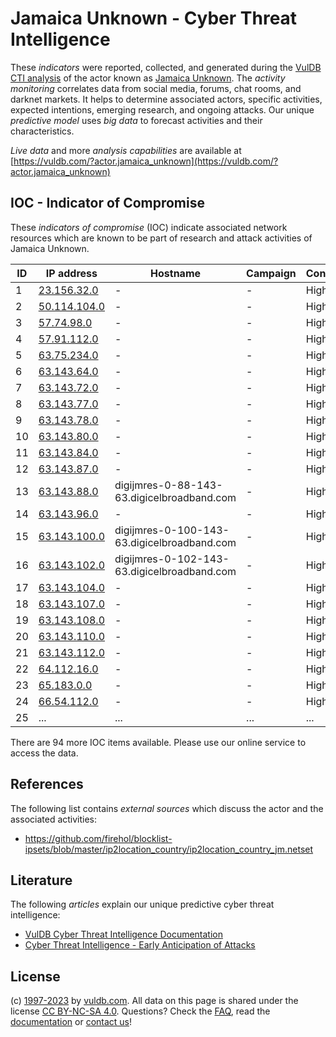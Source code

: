 # Jamaica Unknown - Cyber Threat Intelligence

These _indicators_ were reported, collected, and generated during the [VulDB CTI analysis](https://vuldb.com/?kb.cti) of the actor known as [Jamaica Unknown](https://vuldb.com/?actor.jamaica_unknown). The _activity monitoring_ correlates data from social media, forums, chat rooms, and darknet markets. It helps to determine associated actors, specific activities, expected intentions, emerging research, and ongoing attacks. Our unique _predictive model_ uses _big data_ to forecast activities and their characteristics.

_Live data_ and more _analysis capabilities_ are available at [https://vuldb.com/?actor.jamaica_unknown](https://vuldb.com/?actor.jamaica_unknown)

## IOC - Indicator of Compromise

These _indicators of compromise_ (IOC) indicate associated network resources which are known to be part of research and attack activities of Jamaica Unknown.

ID | IP address | Hostname | Campaign | Confidence
-- | ---------- | -------- | -------- | ----------
1 | [23.156.32.0](https://vuldb.com/?ip.23.156.32.0) | - | - | High
2 | [50.114.104.0](https://vuldb.com/?ip.50.114.104.0) | - | - | High
3 | [57.74.98.0](https://vuldb.com/?ip.57.74.98.0) | - | - | High
4 | [57.91.112.0](https://vuldb.com/?ip.57.91.112.0) | - | - | High
5 | [63.75.234.0](https://vuldb.com/?ip.63.75.234.0) | - | - | High
6 | [63.143.64.0](https://vuldb.com/?ip.63.143.64.0) | - | - | High
7 | [63.143.72.0](https://vuldb.com/?ip.63.143.72.0) | - | - | High
8 | [63.143.77.0](https://vuldb.com/?ip.63.143.77.0) | - | - | High
9 | [63.143.78.0](https://vuldb.com/?ip.63.143.78.0) | - | - | High
10 | [63.143.80.0](https://vuldb.com/?ip.63.143.80.0) | - | - | High
11 | [63.143.84.0](https://vuldb.com/?ip.63.143.84.0) | - | - | High
12 | [63.143.87.0](https://vuldb.com/?ip.63.143.87.0) | - | - | High
13 | [63.143.88.0](https://vuldb.com/?ip.63.143.88.0) | digijmres-0-88-143-63.digicelbroadband.com | - | High
14 | [63.143.96.0](https://vuldb.com/?ip.63.143.96.0) | - | - | High
15 | [63.143.100.0](https://vuldb.com/?ip.63.143.100.0) | digijmres-0-100-143-63.digicelbroadband.com | - | High
16 | [63.143.102.0](https://vuldb.com/?ip.63.143.102.0) | digijmres-0-102-143-63.digicelbroadband.com | - | High
17 | [63.143.104.0](https://vuldb.com/?ip.63.143.104.0) | - | - | High
18 | [63.143.107.0](https://vuldb.com/?ip.63.143.107.0) | - | - | High
19 | [63.143.108.0](https://vuldb.com/?ip.63.143.108.0) | - | - | High
20 | [63.143.110.0](https://vuldb.com/?ip.63.143.110.0) | - | - | High
21 | [63.143.112.0](https://vuldb.com/?ip.63.143.112.0) | - | - | High
22 | [64.112.16.0](https://vuldb.com/?ip.64.112.16.0) | - | - | High
23 | [65.183.0.0](https://vuldb.com/?ip.65.183.0.0) | - | - | High
24 | [66.54.112.0](https://vuldb.com/?ip.66.54.112.0) | - | - | High
25 | ... | ... | ... | ...

There are 94 more IOC items available. Please use our online service to access the data.

## References

The following list contains _external sources_ which discuss the actor and the associated activities:

* https://github.com/firehol/blocklist-ipsets/blob/master/ip2location_country/ip2location_country_jm.netset

## Literature

The following _articles_ explain our unique predictive cyber threat intelligence:

* [VulDB Cyber Threat Intelligence Documentation](https://vuldb.com/?kb.cti)
* [Cyber Threat Intelligence - Early Anticipation of Attacks](https://www.scip.ch/en/?labs.20201022)

## License

(c) [1997-2023](https://vuldb.com/?kb.changelog) by [vuldb.com](https://vuldb.com/?kb.about). All data on this page is shared under the license [CC BY-NC-SA 4.0](https://creativecommons.org/licenses/by-nc-sa/4.0/). Questions? Check the [FAQ](https://vuldb.com/?kb.faq), read the [documentation](https://vuldb.com/?kb) or [contact us](https://vuldb.com/?contact)!
